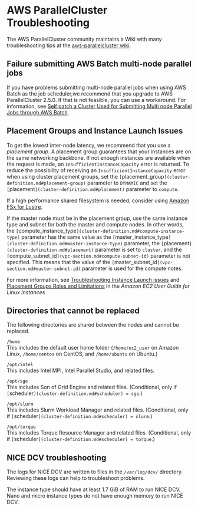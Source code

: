 # AWS ParallelCluster Troubleshooting<a name="troubleshooting"></a>

The AWS ParallelCluster community maintains a Wiki with many troubleshooting tips at the [aws\-parallelcluster wiki](https://github.com/aws/aws-parallelcluster/wiki/)\.

## Failure submitting AWS Batch multi\-node parallel jobs<a name="troubleshooting-aws-batch-mnp"></a>

If you have problems submitting multi\-node parallel jobs when using AWS Batch as the job scheduler,we recommend that you upgrade to AWS ParallelCluster 2\.5\.0\. If that is not feasible, you can use a workaround\. For information, see [Self patch a Cluster Used for Submitting Multi node Parallel Jobs through AWS Batch](https://github.com/aws/aws-parallelcluster/wiki/Self-patch-a-Cluster-Used-for-Submitting-Multi-node-Parallel-Jobs-through-AWS-Batch)\.

## Placement Groups and Instance Launch Issues<a name="placement-groups-and-instance-launch-issues"></a>

To get the lowest inter\-node latency, we recommend that you use a *placement group*\. A placement group guarantees that your instances are on the same networking backbone\. If not enough instances are available when the request is made, an `InsufficientInstanceCapacity` error is returned\. To reduce the possibility of receiving an `InsufficientInstanceCapacity` error when using cluster placement groups, set the `[`placement_group`](cluster-definition.md#placement-group)` parameter to `DYNAMIC` and set the `[`placement`](cluster-definition.md#placement)` parameter to `compute`\.

If a high performance shared filesystem is needed, consider using [Amazon FSx for Lustre](http://aws.amazon.com/fsx/lustre/)\.

If the master node must be in the placement group, use the same instance type and subnet for both the master and compute nodes\. In other words, the `[`compute_instance_type`](cluster-definition.md#compute-instance-type)` parameter has the same value as the `[`master_instance_type`](cluster-definition.md#master-instance-type)` parameter, the `[`placement`](cluster-definition.md#placement)` parameter is set to `cluster`, and the `[`compute_subnet_id`](vpc-section.md#compute-subnet-id)` parameter is not specified\. This means that the value of the `[`master_subnet_id`](vpc-section.md#master-subnet-id)` parameter is used for the compute notes\.

For more information, see [Troubleshooting Instance Launch issues](https://docs.aws.amazon.com/AWSEC2/latest/UserGuide/troubleshooting-launch.html) and [Placement Groups Roles and Limitations](https://docs.aws.amazon.com/AWSEC2/latest/UserGuide/placement-groups.html#concepts-placement-groups) in the *Amazon EC2 User Guide for Linux Instances*

## Directories that cannot be replaced<a name="directories-cannot-be-replaced"></a>

The following directories are shared between the nodes and cannot be replaced\.

`/home`  
This includes the default user home folder \(`/home/ec2_user` on Amazon Linux, `/home/centos` on CentOS, and `/home/ubuntu` on Ubuntu\.\)

`/opt/intel`  
This includes Intel MPI, Intel Parallel Studio, and related files\.

`/opt/sge`  
This includes Son of Grid Engine and related files\. \(Conditional, only if `[`scheduler`](cluster-definition.md#scheduler) = sge`\.\)

`/opt/slurm`  
This includes Slurm Workload Manager and related files\. \(Conditional, only if `[`scheduler`](cluster-definition.md#scheduler) = slurm`\.\)

`/opt/torque`  
This includes Torque Resource Manager and related files\. \(Conditional, only if `[`scheduler`](cluster-definition.md#scheduler) = torque`\.\)

## NICE DCV troubleshooting<a name="nice-dcv-troubleshooting"></a>

The logs for NICE DCV are written to files in the `/var/log/dcv/` directory\. Reviewing these logs can help to troubleshoot problems\.

The instance type should have at least 1\.7 GiB of RAM to run NICE DCV\. Nano and micro instance types do not have enough memory to run NICE DCV\.
